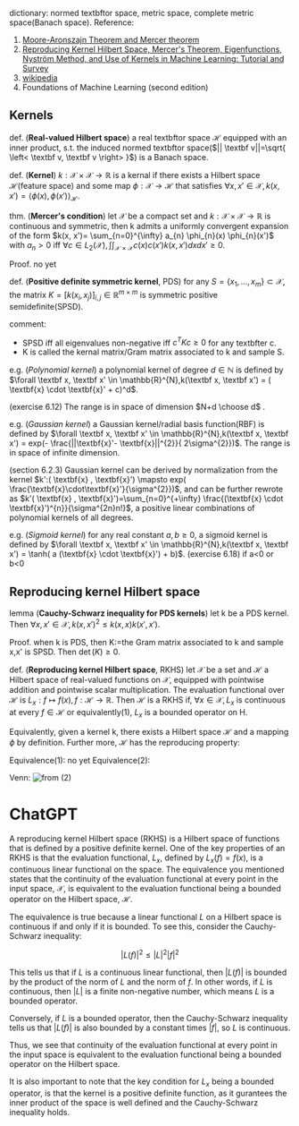 dictionary: normed textbftor space, metric space, complete metric space(Banach space).
Reference:
1. [Moore-Aronszajn Theorem and Mercer theorem](https://stats.stackexchange.com/questions/576815/moore-aronszajn-theorem-and-mercer-theorem-for-the-kernel-trick)
2. [Reproducing Kernel Hilbert Space, Mercer's Theorem, Eigenfunctions, Nyström Method, and Use of Kernels in Machine Learning: Tutorial and Survey](https://arxiv.org/abs/2106.08443)
3. [wikipedia](https://en.wikipedia.org/wiki/Reproducing_kernel_Hilbert_space)
4. Foundations of Machine Learning (second edition)

## Kernels
def. (**Real-valued Hilbert space**) a real textbftor space $\mathcal{H}$ equipped with an inner product, s.t. the induced normed textbftor space($|| \textbf v||=\sqrt{ \left<  \textbf v, \textbf v \right> }$) is a Banach space.


def. (**Kernel**) $k:\mathcal{X} \times \mathcal{X} \to \mathbb{R}$ is a kernal if there exists a Hilbert space $\mathcal{H}$(feature space) and some map $\phi: \mathcal{X} \to \mathcal{H}$ that satisfies $\forall x, x' \in \mathcal{X}, k(x, x')=\left< \phi(x), \phi(x') \right>_{\mathcal{H}}$.


thm. (**Mercer's condition**) let $\mathcal{X}$ be a compact set and $k:\mathcal{X} \times \mathcal{X} \to \mathbb{R}$ is continuous and symmetric, then k admits a uniformly convergent expansion of the form $k(x, x')= \sum_{n=0}^{\infty} a_{n} \phi_{n}(x) \phi_{n}(x')$ with $a_{n}>0$ iff $\forall c \in L_{2}(\mathcal{X}), \int \int_{\mathcal{X} \times \mathcal{X}} c(x)c(x')k(x,x') dxdx' \ge 0$.

Proof. no yet


def. (**Positive definite symmetric kernel**, PDS) for any $S=\{x_{1}, \dots, x_{m}\} \subset \mathcal{X}$, the matrix $K=[k(x_i,x_j)]_{i,j} \in \mathbb{R}^{m \times m}$ is symmetric positive semidefinite(SPSD).

comment: 
- SPSD iff all eigenvalues non-negative iff $c^{T} K c \ge 0$ for any textbfter c.
- K is called the kernal matrix/Gram matrix associated to k and sample S.


e.g. (*Polynomial kernel*) a polynomial kernel of degree $d \in \mathbb{N}$ is defined by $\forall \textbf x, \textbf x' \in \mathbb{R}^{N},k(\textbf x, \textbf x') = ( \textbf{x} \cdot  \textbf{x}' + c)^d$. 

(exercise 6.12) The range is in space of dimension $N+d \choose d$ . 


e.g. (*Gaussian kernel*) a Gaussian kernel/radial basis function(RBF) is defined by $\forall \textbf x, \textbf x' \in \mathbb{R}^{N},k(\textbf x, \textbf x') = exp(-  \frac{||\textbf{x}'- \textbf{x}||^{2}}{ 2\sigma^{2}})$. The range is in space of infinite dimension.

(section 6.2.3) Gaussian kernel can be derived by normalization from the kernel $k':( \textbf{x} ,  \textbf{x}') \mapsto exp( \frac{\textbf{x}\cdot\textbf{x}'}{\sigma^{2}})$, and can be further rewrote as $k'( \textbf{x} ,  \textbf{x}')=\sum_{n=0}^{+\infty} \frac{(\textbf{x} \cdot  \textbf{x}')^{n}}{\sigma^{2n}n!}$, a positive linear combinations of polynomial kernels of all degrees.


e.g. (*Sigmoid kernel*) for any real constant $a,b \ge 0$, a sigmoid kernel is defined by $\forall \textbf x, \textbf x' \in \mathbb{R}^{N},k(\textbf x, \textbf x') = \tanh( a  (\textbf{x} \cdot  \textbf{x}') + b)$. 
(exercise 6.18) if a<0 or b<0

## Reproducing kernel Hilbert space
lemma (**Cauchy-Schwarz inequality for PDS kernels**) let k be a PDS kernel. Then $\forall x,x' \in \mathcal{X}, k(x,x')^{2}  \le k(x,x) k(x',x')$.

Proof. when k is PDS, then K:=the Gram matrix associated to k and sample x,x' is SPSD. Then $\det(K) \ge 0$.


def. (**Reproducing kernel Hilbert space**, RKHS) let $\mathcal{X}$ be a set and $\mathcal{H}$ a Hilbert space of real-valued functions on $\mathcal{X}$, equipped with pointwise addition and pointwise scalar multiplication. The evaluation functional over $\mathcal{H}$ is $L_{x}: f \mapsto f(x), f: \mathcal{H} \to \mathbb{R}$. Then $\mathcal{H}$ is a RKHS if, $\forall x \in \mathcal{X}, L_{x}$ is continuous at every $f \in \mathcal{H}$ or equivalently(1), $L_{x}$ is a bounded operator on H. 

Equivalently, given a kernel k, there exists a Hilbert space $\mathcal{H}$ and a mapping $\phi$ by definition. Further more, $\mathcal{H}$ has the reproducing property: 

Equivalence(1): no yet
Equivalence(2):


Venn: 
![from (2)](https://ngilshie.github.io/assets/venn.jpg)




# ChatGPT
A reproducing kernel Hilbert space (RKHS) is a Hilbert space of functions that is defined by a positive definite kernel. One of the key properties of an RKHS is that the evaluation functional, $L_x$, defined by $L_x(f) = f(x)$, is a continuous linear functional on the space. The equivalence you mentioned states that the continuity of the evaluation functional at every point in the input space, $\mathcal{X}$, is equivalent to the evaluation functional being a bounded operator on the Hilbert space, $\mathcal{H}$.

The equivalence is true because a linear functional $L$ on a Hilbert space is continuous if and only if it is bounded. To see this, consider the Cauchy-Schwarz inequality:

$$ |L(f)|^2 \leq |L|^2 |f|^2 $$

This tells us that if $L$ is a continuous linear functional, then $|L(f)|$ is bounded by the product of the norm of $L$ and the norm of $f$. In other words, if $L$ is continuous, then $|L|$ is a finite non-negative number, which means $L$ is a bounded operator.

Conversely, if $L$ is a bounded operator, then the Cauchy-Schwarz inequality tells us that $|L(f)|$ is also bounded by a constant times $|f|$, so $L$ is continuous.

Thus, we see that continuity of the evaluation functional at every point in the input space is equivalent to the evaluation functional being a bounded operator on the Hilbert space.

It is also important to note that the key condition for $L_x$ being a bounded operator, is that the kernel is a positive definite function, as it gurantees the inner product of the space is well defined and the Cauchy-Schwarz inequality holds.